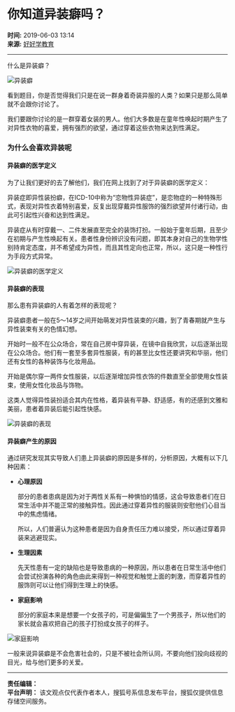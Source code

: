 # 你知道异装癖吗？

**时间:** 2019-06-03 13:14  
**来源:** [好好学教育](https://www.sohu.com/a/318260608_99932179?spm=smpc.content-abroad.content.1.1732250060004eqzOrRU)

---

什么是异装癖？

![异装癖](http://5b0988e595225.cdn.sohucs.com/images/20190603/fc518b6e15d74367982eadc4b59aef38.JPG)

看到题目，你是否觉得我们只是在说一群身着奇装异服的人类？如果只是那么简单就不会跟你讨论了。

我们要跟你讨论的是一群穿着女装的男人。他们大多数是在童年性唤起时期产生了对异性衣物的喜爱，拥有强烈的欲望，通过穿着这些衣物来达到性满足。

### 为什么会喜欢异装呢

#### 异装癖的医学定义

为了让我们更好的去了解他们，我们在网上找到了对于异装癖的医学定义：

异装症即异性装扮癖，在ICD-10中称为“恋物性异装症”，是恋物症的一种特殊形式，表现对异性衣着特别喜爱，反复出现穿戴异性服饰的强烈欲望并付诸行动，由此可引起性兴奋和达到性满足。

异装症从有时穿戴一、二件发展直至完全的装饰打扮。一般始于童年后期，且至少在初期与产生性唤起有关。患者性身份辨识没有问题，即其本身对自己的生物学性别持肯定态度，并不希望成为异性，而且其性定向也正常，所以，这只是一种性行为手段方式异常。

![异装癖的医学定义](http://5b0988e595225.cdn.sohucs.com/images/20190603/a4b714b673ec4a979968a5d74a48ff9c.JPG)

#### 异装癖的表现

那么患有异装癖的人有着怎样的表现呢？

异装癖患者一般在5～14岁之间开始萌发对异性装束的兴趣，到了青春期就产生与异性装束有关的色情幻想。

开始时一般不在公众场合，常在自己房中穿异装，在镜中自我欣赏，以后逐渐出现在公众场合。他们有一套至多套异性服装，有的甚至比女性还要讲究和华丽，他们还有女性的各种装饰与化妆用品。

开始是偶尔穿一两件女性服装，以后逐渐增加异性衣饰的件数直至全部使用女性装束，使用女性化妆品与饰物。

这类人觉得异性装扮适合其内在性格，着异装有平静、舒适感，有的还感到文雅和美丽，患者着异装后能引起性快感。

![异装癖的表现](http://5b0988e595225.cdn.sohucs.com/images/20190603/f05a0aa95dd74f4ca2de96ed5752ced6.JPG)

#### 异装癖产生的原因

通过研究发现其实导致人们患上异装癖的原因是多样的，分析原因，大概有以下几种因素：

- **心理原因**

  部分的患者患病是因为对于两性关系有一种惧怕的情感，这会导致患者们在日常生活中并不能正常的接触异性。因此通过穿着异性的服装则安慰他们心目当中的焦虑情绪。

  所以，人们普遍认为这种患者是因为自身责任压力难以接受，所以通过穿着异装来逃避现实。

- **生理因素**

  先天性患有一定的缺陷也是导致患病的一种原因，所以患者在日常生活中他们会尝试扮演各种的角色由此来得到一种视觉和触觉上面的刺激，而穿着异性的服饰则可以让他们得到生理上的快感。

- **家庭影响**

  部分的家庭本来是想要一个女孩子的，可是偏偏生了一个男孩子，所以他们的家长就会喜欢把自己的孩子打扮成女孩子的样子。

![家庭影响](http://5b0988e595225.cdn.sohucs.com/images/20190603/f161e437e43448038a7dbbca90282269.JPG)

一般来说异装癖是不会危害社会的，只是不被社会所认同，不要向他们投向歧视的目光，给与他们更多的关爱。

--- 

**责任编辑：**  
**平台声明：** 该文观点仅代表作者本人，搜狐号系信息发布平台，搜狐仅提供信息存储空间服务。